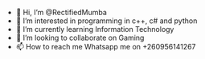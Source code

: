 - 👋 Hi, I’m @RectifiedMumba
- 👀 I’m interested in programming in c++, c# and python
- 🌱 I’m currently learning Information Technology
- 💞️ I’m looking to collaborate on Gaming
- 📫 How to reach me Whatsapp me on +260956141267

<!---
RectifiedMumba/RectifiedMumba is a ✨ special ✨ repository because its `README.md` (this file) appears on your GitHub profile.
You can click the Preview link to take a look at your changes.
--->


